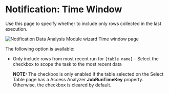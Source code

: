 # Notification: Time Window

Use this page to specify whether to include only rows collected in the last execution.

![Notification Data Analysis Module wizard Time window page](/img/product_docs/accessanalyzer/admin/analysis/notification/timewindow.webp)

The following option is available:

- Only include rows from most recent run for `[table name]` – Select the checkbox to scope the task
  to the most recent data

  **NOTE:** The checkbox is only enabled if the table selected on the Select Table page has a
  Access Analyzer **JobRunTimeKey** property. Otherwise, the checkbox is cleared by default.
